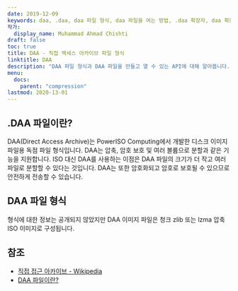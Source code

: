 ```yaml
---
date: 2019-12-09
keywords: daa, .daa, daa 파일 형식, daa 파일을 여는 방법, .daa 확장자, daa 확장자
작가:
  display_name: Muhammad Ahmad Chishti
draft: false
toc: true
title: DAA - 직접 액세스 아카이브 파일 형식
linktitle: DAA
description: "DAA 파일 형식과 DAA 파일을 만들고 열 수 있는 API에 대해 알아봅니다."
menu:
  docs:
    parent: "compression"
lastmod: 2020-13-01
---
```


## .DAA 파일이란? ##

DAA(Direct Access Archive)는 PowerISO Computing에서 개발한 디스크 이미지 파일용 독점 파일 형식입니다. DAA는 압축, 암호 보호 및 여러 볼륨으로 분할과 같은 기능을 지원합니다. ISO 대신 DAA를 사용하는 이점은 DAA 파일의 크기가 더 작고 여러 파일로 분할할 수 있다는 것입니다. DAA는 또한 암호화되고 암호로 보호될 수 있으므로 안전하게 전송할 수 있습니다.

## DAA 파일 형식 ##

형식에 대한 정보는 공개되지 않았지만 DAA 이미지 파일은 청크 zlib 또는 lzma 압축 ISO 이미지로 구성됩니다.

## 참조 ##

- [직접 접근 아카이브 - Wikipedia](https://en.wikipedia.org/wiki/Direct_Access_Archive)
- [DAA 파일이란?](https://www.poweriso.com/tutorials/what-is-daa-file.htm)


